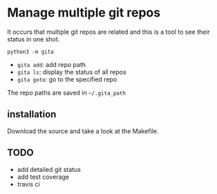 # Manage multiple git repos

It occurs that multiple git repos are related and this is a tool to see their status in one shot.

```
python3 -m gita
```

* `gita add`: add repo path
* `gita ls`: display the status of all repos
* `gita goto`: go to the specified repo

The repo paths are saved in `~/.gita_path`

## installation

Download the source and take a look at the Makefile.

## TODO

* add detailed git status
* add test coverage
* travis ci
